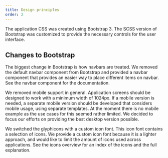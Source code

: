 ```yaml
---
title: Design principles
order: 2
---
```


The application CSS was created using Bootstrap 3. The SCSS version of Bootstrap was customized to provide the necessary controls for the user interface.

## Changes to Bootstrap

The biggest change in Bootstrap is how navbars are treated. We removed the default navbar component from Bootstrap and provided a navbar component that provides an easier way to place different items on navbar. See the navbar component for the documentation. 

We removed mobile support in general. Application screens should be designed to work with a minimum width of 1024px. If a mobile version is needed, a separate mobile version should be developed that considers mobile usage, using separate templates. At the moment there is no mobile example as the use cases for this seemed rather limited. We decided to focus our efforts on providing the best desktop version possible.

We switched the glyphicons with a custom icon font. This icon font contains a selection of icons. We provide a custom icon font because it is a lighter approach, and would like to limit the amount of icons used across applications. See the icons overview for an index of the icons and the full explanation.
